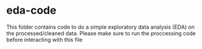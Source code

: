 # eda-code

This folder contains code to do a simple exploratory data analysis (EDA) on the processed/cleaned data. Please make sure to run the proccessing code before interacting with this file




